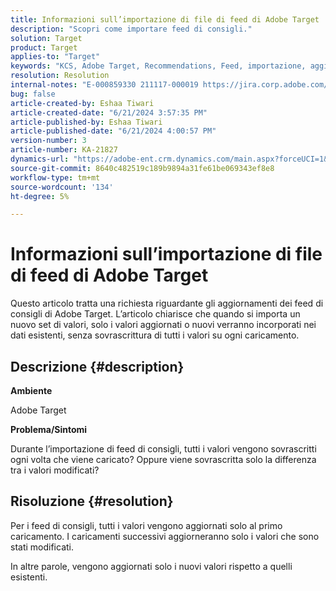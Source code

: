 ```yaml
---
title: Informazioni sull’importazione di file di feed di Adobe Target
description: "Scopri come importare feed di consigli."
solution: Target
product: Target
applies-to: "Target"
keywords: "KCS, Adobe Target, Recommendations, Feed, importazione, aggiornamenti, valori, periodo"
resolution: Resolution
internal-notes: "E-000859330 211117-000019 https://jira.corp.adobe.com/browse/RECS-5411"
bug: false
article-created-by: Eshaa Tiwari
article-created-date: "6/21/2024 3:57:35 PM"
article-published-by: Eshaa Tiwari
article-published-date: "6/21/2024 4:00:57 PM"
version-number: 3
article-number: KA-21827
dynamics-url: "https://adobe-ent.crm.dynamics.com/main.aspx?forceUCI=1&pagetype=entityrecord&etn=knowledgearticle&id=e281bef3-e62f-ef11-840a-6045bd029b18"
source-git-commit: 8640c482519c189b9894a31fe61be069343ef8e8
workflow-type: tm+mt
source-wordcount: '134'
ht-degree: 5%

---
```


# Informazioni sull’importazione di file di feed di Adobe Target


Questo articolo tratta una richiesta riguardante gli aggiornamenti dei feed di consigli di Adobe Target. L’articolo chiarisce che quando si importa un nuovo set di valori, solo i valori aggiornati o nuovi verranno incorporati nei dati esistenti, senza sovrascrittura di tutti i valori su ogni caricamento.

## Descrizione {#description}


<b>Ambiente</b>

Adobe Target

<b>Problema/Sintomi</b>

Durante l’importazione di feed di consigli, tutti i valori vengono sovrascritti ogni volta che viene caricato? Oppure viene sovrascritta solo la differenza tra i valori modificati?


## Risoluzione {#resolution}


Per i feed di consigli, tutti i valori vengono aggiornati solo al primo caricamento. I caricamenti successivi aggiorneranno solo i valori che sono stati modificati.

In altre parole, vengono aggiornati solo i nuovi valori rispetto a quelli esistenti.
